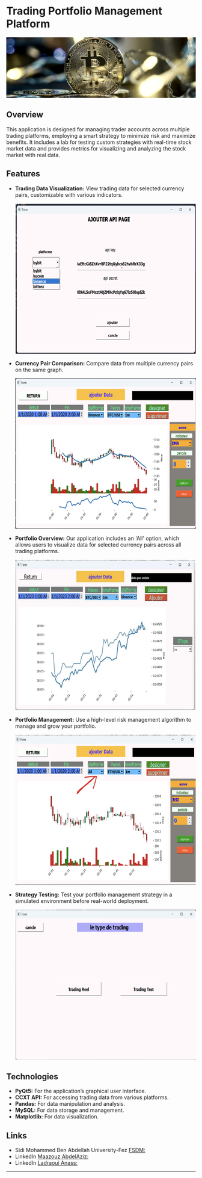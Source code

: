 
# Trading Portfolio Management Platform
![Trading Portfolio Management Platform](preview/exemple.png)
## Overview

This application is designed for managing trader accounts across multiple trading platforms, employing a smart strategy to minimize risk and maximize benefits. It includes a lab for testing custom strategies with real-time stock market data and provides metrics for visualizing and analyzing the stock market with real data.

## Features

- **Trading Data Visualization:** View trading data for selected currency pairs, customizable with various indicators.
  
  <img src="preview/exemple1.png" alt="Trading Data Visualization" width="550" height="400">
  
- **Currency Pair Comparison:** Compare data from multiple currency pairs on the same graph.
  
  <img src="preview/exemple2.png" alt="Currency Pair Comparison" width="550" height="400">
  
- **Portfolio Overview:** Our application includes an 'All' option, which allows users to visualize data for selected currency pairs across all trading platforms.
  
  <img src="preview/exemple3.png" alt="Portfolio Overview:" width="550" height="400">
  
- **Portfolio Management:** Use a high-level risk management algorithm to manage and grow your portfolio.
  
  <img src="preview/exemple4.png" alt="Portfolio Management:" width="550" height="400">
  
- **Strategy Testing:** Test your portfolio management strategy in a simulated environment before real-world deployment.
  
  <img src="preview/exemple5.png" alt="Strategy Testing:" width="550" height="400">
  

## Technologies

- **PyQt5:** For the application’s graphical user interface.
- **CCXT API:** For accessing trading data from various platforms.
- **Pandas:** For data manipulation and analysis.
- **MySQL:** For data storage and management.
- **Matplotlib:** For data visualization.

## Links

- Sidi Mohammed Ben Abdellah University-Fez [FSDM:](https://www.fsdm.usmba.ac.ma/)
- LinkedIn [Maazouz AbdelAziz:](https://www.linkedin.com/in/abdelaziz-maazouz/)
- LinkedIn [Ladraoui Anass:](https://www.linkedin.com/in/anas-ladraoui-105b75223/)
  
---

